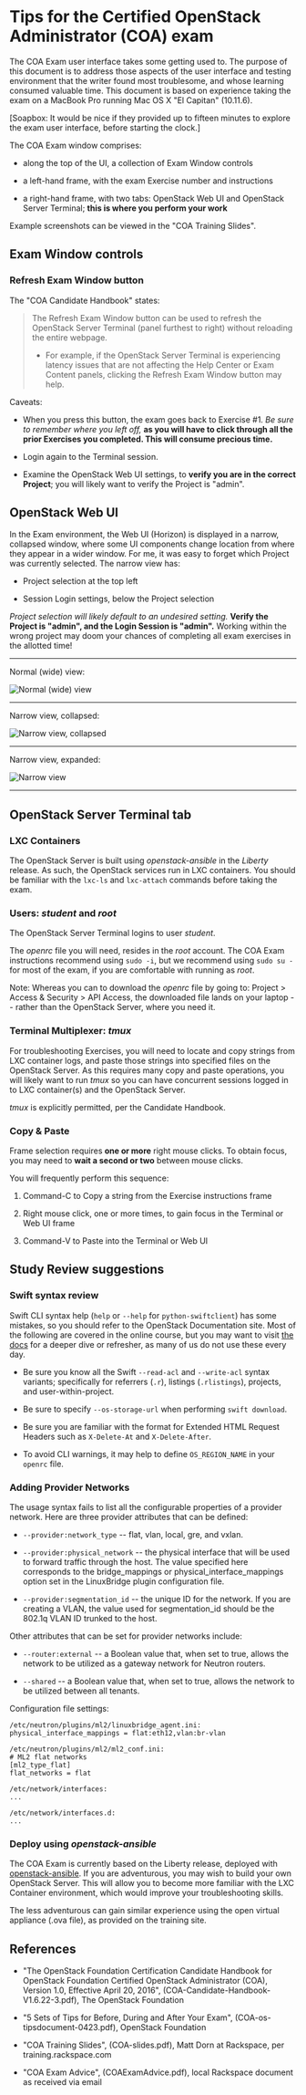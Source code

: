 # Tips for the Certified OpenStack Administrator (COA) exam

The COA Exam user interface takes some getting used to. The purpose of this document is to address those aspects of the user interface and testing environment that the writer found most troublesome, and whose learning consumed valuable time. This document is based on experience taking the exam on a MacBook Pro running Mac OS X "El Capitan" (10.11.6).

[Soapbox: It would be nice if they provided up to fifteen minutes to explore
the exam user interface, before starting the clock.]

The COA Exam window comprises:

* along the top of the UI, a collection of Exam Window controls

* a left-hand frame, with the exam Exercise number and instructions

* a right-hand frame, with two tabs: OpenStack Web UI and OpenStack Server Terminal; **this is where you perform your work**

Example screenshots can be viewed in the "COA Training Slides".

## Exam Window controls

### Refresh Exam Window button

The "COA Candidate Handbook" states:

> The Refresh Exam Window button can be used to refresh the OpenStack Server Terminal (panel furthest to right) without reloading the entire webpage.
>
>* For example, if the OpenStack Server Terminal is experiencing latency issues that are not affecting the Help Center or Exam Content panels, clicking the Refresh Exam Window button may help.

Caveats:

* When you press this button, the exam goes back to Exercise #1. _Be sure to remember where you left off,_ **as you will have to click through all the prior Exercises you completed. This will consume precious time.**

* Login again to the Terminal session.

* Examine the OpenStack Web UI settings, to **verify you are in the correct Project**; you will likely want to verify the Project is "admin".

## OpenStack Web UI

In the Exam environment, the Web UI (Horizon) is displayed in a narrow, collapsed window, where some UI components change location from where they appear in a wider window. For me, it was easy to forget which Project was currently selected. The narrow view has:

* Project selection at the top left

* Session Login settings, below the Project selection

_Project selection will likely default to an undesired setting._ **Verify the Project is "admin", and the Login Session is "admin".** Working within the wrong project may doom your chances of completing all exam exercises in the allotted time!

___
Normal (wide) view:

![Normal (wide) view](horizon-normal.png)

___
Narrow view, collapsed:

![Narrow view, collapsed](horizon-narrow-collapsed.png)

___
Narrow view, expanded:

![Narrow view](horizon-narrow.png)

___
## OpenStack Server Terminal tab

### LXC Containers

The OpenStack Server is built using _openstack-ansible_ in the _Liberty_ release. As such, the OpenStack services run in LXC containers. You should be familiar with the `lxc-ls` and `lxc-attach` commands before taking the exam.

### Users: _student_ and _root_

The OpenStack Server Terminal logins to user _student_.

The _openrc_ file you will need, resides in the _root_ account. The COA Exam instructions recommend using `sudo -i`, but we recommend using `sudo su -` for most of the exam, if you are comfortable with running as _root_.

Note: Whereas you can to download the _openrc_ file by going to: Project > Access & Security > API Access, the downloaded file lands on your laptop -- rather than the OpenStack Server, where you need it.

### Terminal Multiplexer: _tmux_

For troubleshooting Exercises, you will need to locate and copy strings from LXC container logs, and paste those strings into specified files on the OpenStack Server. As this requires many copy and paste operations, you will likely want to run _tmux_ so you can have concurrent sessions logged in to LXC container(s) and the OpenStack Server.

_tmux_ is explicitly permitted, per the Candidate Handbook.

### Copy & Paste

Frame selection requires **one or more** right mouse clicks. To obtain focus, you may need to **wait a second or two** between mouse clicks.

You will frequently perform this sequence:

1. Command-C to Copy a string from the Exercise instructions frame

1. Right mouse click, one or more times, to gain focus in the Terminal or Web UI frame

1. Command-V to Paste into the Terminal or Web UI

## Study Review suggestions

### Swift syntax review

Swift CLI syntax help (`help` or `--help` for `python-swiftclient`) has some mistakes, so you should refer to the OpenStack Documentation site. Most of the following are covered in the online course, but you may want to visit [the docs](docs.openstack.org) for a deeper dive or refresher, as many of us do not use these every day.

* Be sure you know all the Swift `--read-acl` and `--write-acl` syntax variants; specifically for referrers (`.r`), listings (`.rlistings`), projects, and user-within-project.

* Be sure to specify `--os-storage-url` when performing `swift download`.

* Be sure you are familiar with the format for Extended HTML Request Headers such as `X-Delete-At` and `X-Delete-After`.

* To avoid CLI warnings, it may help to define `OS_REGION_NAME` in your `openrc` file.

### Adding Provider Networks

The usage syntax fails to list all the configurable properties of a provider network. Here are three provider attributes that can be defined:

* `--provider:network_type` -- flat, vlan, local, gre, and vxlan.

* `--provider:physical_network` -- the physical interface that will be used to forward traffic through the host. The value specified here corresponds to the bridge_mappings or physical_interface_mappings option set in the LinuxBridge plugin configuration file.

* `--provider:segmentation_id` -- the unique ID for the network. If you are creating a VLAN, the value used for segmentation_id should be the 802.1q VLAN ID trunked to the host.

Other attributes that can be set for provider networks include:

* `--router:external` -- a Boolean value that, when set to true, allows the network to be utilized as a gateway network for Neutron routers. 

* `--shared` -- a Boolean value that, when set to true, allows the network to be utilized between all tenants.

Configuration file settings:

```
/etc/neutron/plugins/ml2/linuxbridge_agent.ini:
physical_interface_mappings = flat:eth12,vlan:br-vlan
```
```
/etc/neutron/plugins/ml2/ml2_conf.ini:
# ML2 flat networks
[ml2_type_flat]
flat_networks = flat
```
```
/etc/network/interfaces:
...
```
```
/etc/network/interfaces.d:
...
```

### Deploy using _openstack-ansible_

The COA Exam is currently based on the Liberty release, deployed with [openstack-ansible](https://github.com/openstack/openstack-ansible). If you are adventurous, you may wish to build your own OpenStack Server. This will allow you to become more familiar with the LXC Container environment, which would improve your troubleshooting skills.

The less adventurous can gain similar experience using the open virtual appliance (.ova file), as provided on the training site.

## References

* "The OpenStack Foundation Certification Candidate Handbook for OpenStack Foundation Certified OpenStack Administrator (COA), Version 1.0, Effective April 20, 2016", (COA-Candidate-Handbook-V1.6.22-3.pdf), The OpenStack Foundation

* "5 Sets of Tips for Before, During and After Your Exam", (COA-os-tipsdocument-0423.pdf), OpenStack Foundation

* "COA Training Slides", (COA-slides.pdf), Matt Dorn at Rackspace, per training.rackspace.com

* "COA Exam Advice", (COAExamAdvice.pdf), local Rackspace document as received via email

